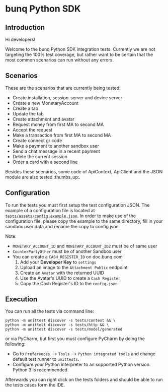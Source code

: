 # bunq Python SDK

## Introduction
Hi developers!


Welcome to the bunq Python SDK integration tests. Currently we are not
targeting the 100% test coverage, but rather want to be certain that the most
common scenarios can run without any errors.


## Scenarios 

These are the scenarios that are currently being tested:
* Create installation, session-server and device server
* Create a new MonetaryAccount
* Create a tab
* Update the tab
* Create attachment and avatar
* Request money from first MA to second MA
* Accept the request
* Make a transaction from first MA to second MA
* Create connect gr code
* Make a payment to another sandbox user
* Send a chat message in a recent payment
* Delete the current session
* Order a card with a second line

Besides these scenarios, some code of ApiContext, ApiClient and the JSON module 
are also tested :thumbs_up:.

## Configuration

To run the tests you must first setup the test configuration JSON. The example
of a configuration file is located at [`tests/assets/config.example.json`](./assets/config.example.json).
In order to make use of the configuration file, please copy the example to the
same directory, fill in your sandbox user data and rename the copy to config.json.

Note:
* `MONETARY_ACCOUNT_ID` and `MONETARY_ACCOUNT_ID2` must be of same user
* `CounterPartyOther` must be of another Sandbox user
* You can create a `CASH_REGISTER_ID` on doc.bunq.com
    1. Add your **Developer Key** to `settings`
    2. Upload an image to the `Attachment Public` endpoint
    3. Create an `Avatar` with the returned UUID
    4. Use the Avatar's UUID to create a `Cash Register`
    5. Copy the Cash Register's ID to the `config.json`

## Execution

You can run all the tests via command line: 

    python -m unittest discover -s tests/context && \
    python -m unittest discover -s tests/http && \
    python -m unittest discover -s tests/model/generated

or via PyCharm, but first you must configure PyCharm by doing the following:
* Go to `Preferences` --> `Tools` --> `Python integrated tools` and change default
test runner to `unittests`.
* Configure your Python interpreter to an supported Python version. Python 3 is
recommended.

Afterwards you can right click on the tests folders and should be able to run
the tests cases form the IDE.
